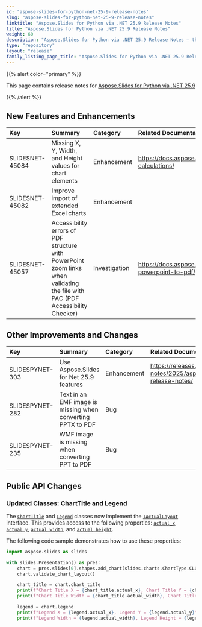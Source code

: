 ```yaml
---
id: "aspose-slides-for-python-net-25-9-release-notes"
slug: "aspose-slides-for-python-net-25-9-release-notes"
linktitle: "Aspose.Slides for Python via .NET 25.9 Release Notes"
title: "Aspose.Slides for Python via .NET 25.9 Release Notes"
weight: 60
description: "Aspose.Slides for Python via .NET 25.9 Release Notes – the latest updates and fixes."
type: "repository"
layout: "release"
family_listing_page_title: "Aspose.Slides for Python via .NET 25.9 Release Notes"
---
```


{{% alert color="primary" %}} 

This page contains release notes for [Aspose.Slides for Python via .NET 25.9](https://pypi.org/project/Aspose.Slides/25.9/)

{{% /alert %}} 

## New Features and Enhancements
|**Key**|**Summary**|**Category**|**Related Documentation**|
| :- | :- | :- | :- |
|SLIDESNET-45084|Missing X, Y, Width, and Height values for chart elements|Enhancement|<https://docs.aspose.com/slides/net/chart-calculations/>|
|SLIDESNET-45082|Improve import of extended Excel charts|Enhancement||
|SLIDESNET-45057|Accessibility errors of PDF structure with PowerPoint zoom links when validating the file with PAC (PDF Accessibility Checker)|Investigation|<https://docs.aspose.com/slides/net/convert-powerpoint-to-pdf/>|

## Other Improvements and Changes
|**Key**|**Summary**|**Category**|**Related Documentation**|
| :- | :- | :- | :- |
|SLIDESPYNET-303|Use Aspose.Slides for Net 25.9 features|Enhancement|<https://releases.aspose.com/slides/net/release-notes/2025/aspose-slides-for-net-25-9-release-notes/>|
|SLIDESPYNET-282|Text in an EMF image is missing when converting PPTX to PDF|Bug||
|SLIDESPYNET-235|WMF image is missing when converting PPT to PDF|Bug||

## Public API Changes

### Updated Classes: ChartTitle and Legend

The [`ChartTitle`](https://reference.aspose.com/slides/python-net/aspose.slides.charts/charttitle/) and [`Legend`](https://reference.aspose.com/slides/python-net/aspose.slides.charts/legend/) classes now implement the [`IActualLayout`](https://reference.aspose.com/slides/python-net/aspose.slides.charts/iactuallayout/) interface.
This provides access to the following properties: [`actual_x`](https://reference.aspose.com/slides/python-net/aspose.slides.charts/iactuallayout/actual_x/), [`actual_y`](https://reference.aspose.com/slides/python-net/aspose.slides.charts/iactuallayout/actual_x/), [`actual_width`](https://reference.aspose.com/slides/python-net/aspose.slides.charts/iactuallayout/actual_width/), and [`actual_height`](https://reference.aspose.com/slides/python-net/aspose.slides.charts/iactuallayout/actual_height/).

The following code sample demonstrates how to use these properties:

```python
import aspose.slides as slides

with slides.Presentation() as pres:
    chart = pres.slides[0].shapes.add_chart(slides.charts.ChartType.CLUSTERED_COLUMN, 100, 100, 500, 350)
    chart.validate_chart_layout()

    chart_title = chart.chart_title
    print(f"Chart Title X = {chart_title.actual_x}, Chart Title Y = {chart_title.actual_y}")
    print(f"Chart Title Width = {chart_title.actual_width}, Chart Title Height = {chart_title.actual_height}")

    legend = chart.legend
    print(f"Legend X = {legend.actual_x}, Legend Y = {legend.actual_y}")
    print(f"Legend Width = {legend.actual_width}, Legend Height = {legend.actual_height}")
```
